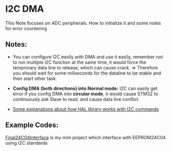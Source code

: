 # I2C DMA

This Note focuses on ADC peripherals. How to initialize it and some notes for error countering

## Notes:

- You can configure I2C easily with DMA and use it easily, remember not to run multiple I2C function at the same time, it would force the temprorary data line to release, which can cause crack. 
=> Therefore you should wait for some miliseconds for the dataline to be stable and then start other task.

- **Config DMA (both directions) into Normal mode:** I2C can easily get error if you config DMA into **circular mode**, it would cause STM32 to continuously ask Slave to read, and cause data line conflict.

- [Some explanations about how HAL library works with I2C commands](https://stackoverflow.com/questions/38230248/how-do-i-use-the-stm32cubef4-hal-library-to-read-out-the-sensor-data-with-i2c?fbclid=IwAR2iq2CyQFAnMB6CFuYCcMLlap_2DaNZ8RYe8ZNhoJq8qPlUsn3GF-69CPg) 

## Example Codes:
[Final24C04Interface](./Final24C04Interface/) is my mini project which interface with EEPROM24C04 using I2C standards
